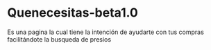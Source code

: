# Quenecesitas-beta1.0
Es una pagina la cual tiene la intención de ayudarte con tus compras facilitándote la busqueda de presios 
